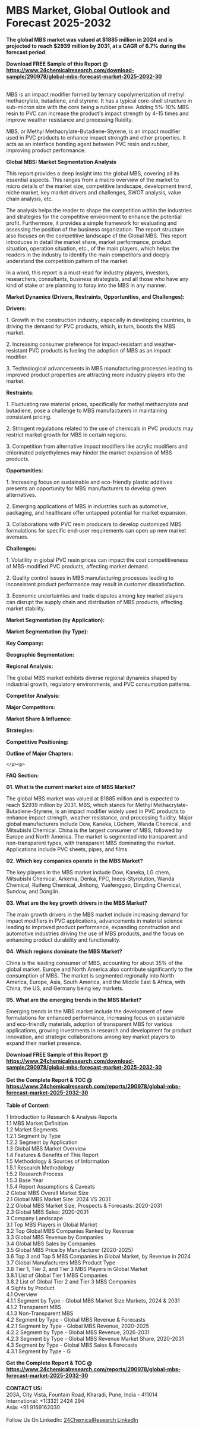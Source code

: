 <h1>MBS Market, Global Outlook and Forecast 2025-2032</h1><p>
</p><p><strong>The global MBS market was valued at $1885 million in 2024 and is projected to reach $2939 million by 2031, at a CAGR of 6.7% during the forecast period.</strong></p><p>
</p><div><b>Download FREE Sample of this Report @ 
            <a href="https://www.24chemicalresearch.com/download-sample/290978/global-mbs-forecast-market-2025-2032-30">
            https://www.24chemicalresearch.com/download-sample/290978/global-mbs-forecast-market-2025-2032-30</a></b></div><br><p>MBS is an impact modifier formed by ternary copolymerization of methyl methacrylate, butadiene, and styrene. It has a typical core-shell structure in sub-micron size with the core being a rubber phase. Adding 5%-10% MBS resin to PVC can increase the product's impact strength by 4-15 times and improve weather resistance and processing fluidity.</p><p>
</p><p>MBS, or Methyl Methacrylate-Butadiene-Styrene, is an impact modifier used in PVC products to enhance impact strength and other properties. It acts as an interface bonding agent between PVC resin and rubber, improving product performance.</p><p>
<strong>Global MBS: Market Segmentation Analysis</strong></p><p>
</p><p>This report provides a deep insight into the global MBS, covering all its essential aspects. This ranges from a macro overview of the market to micro details of the market size, competitive landscape, development trend, niche market, key market drivers and challenges, SWOT analysis, value chain analysis, etc.</p><p>
</p><p>The analysis helps the reader to shape the competition within the industries and strategies for the competitive environment to enhance the potential profit. Furthermore, it provides a simple framework for evaluating and assessing the position of the business organization. The report structure also focuses on the competitive landscape of the Global MBS. This report introduces in detail the market share, market performance, product situation, operation situation, etc., of the main players, which helps the readers in the industry to identify the main competitors and deeply understand the competition pattern of the market.</p><p>
</p><p>In a word, this report is a must-read for industry players, investors, researchers, consultants, business strategists, and all those who have any kind of stake or are planning to foray into the MBS in any manner.</p><p>
<strong>Market Dynamics (Drivers, Restraints, Opportunities, and Challenges):</strong></p><p>
<strong>Drivers:</strong></p><p>
</p><p>1. Growth in the construction industry, especially in developing countries, is driving the demand for PVC products, which, in turn, boosts the MBS market.</p><p>
</p><p>2. Increasing consumer preference for impact-resistant and weather-resistant PVC products is fueling the adoption of MBS as an impact modifier.</p><p>
</p><p>3. Technological advancements in MBS manufacturing processes leading to improved product properties are attracting more industry players into the market.</p><p>
<strong>Restraints</strong>:</p><p>
</p><p>1. Fluctuating raw material prices, specifically for methyl methacrylate and butadiene, pose a challenge to MBS manufacturers in maintaining consistent pricing.</p><p>
</p><p>2. Stringent regulations related to the use of chemicals in PVC products may restrict market growth for MBS in certain regions.</p><p>
</p><p>3. Competition from alternative impact modifiers like acrylic modifiers and chlorinated polyethylenes may hinder the market expansion of MBS products.</p><p>
<strong>Opportunities:</strong></p><p>
</p><p>1. Increasing focus on sustainable and eco-friendly plastic additives presents an opportunity for MBS manufacturers to develop green alternatives.</p><p>
</p><p>2. Emerging applications of MBS in industries such as automotive, packaging, and healthcare offer untapped potential for market expansion.</p><p>
</p><p>3. Collaborations with PVC resin producers to develop customized MBS formulations for specific end-user requirements can open up new market avenues.</p><p>
<strong>Challenges:</strong></p><p>
</p><p>1. Volatility in global PVC resin prices can impact the cost competitiveness of MBS-modified PVC products, affecting market demand.</p><p>
</p><p>2. Quality control issues in MBS manufacturing processes leading to inconsistent product performance may result in customer dissatisfaction.</p><p>
</p><p>3. Economic uncertainties and trade disputes among key market players can disrupt the supply chain and distribution of MBS products, affecting market stability.</p><p>
<strong>Market Segmentation (by Application):</strong></p><p>
</p><p>
<strong>Market Segmentation (by Type):</strong></p><p>
</p><p>
<strong>Key Company:</strong></p><p>
</p><p>
<strong>Geographic Segmentation:</strong></p><p>
</p><p>
	</p><p>
<strong>Regional Analysis:</strong></p><p>
</p><p>The global MBS market exhibits diverse regional dynamics shaped by industrial growth, regulatory environments, and PVC consumption patterns.</p><p>
</p><p>
<strong>Competitor Analysis:</strong></p><p>
</p><p><strong>Major Competitors:</strong></p><p>
</p><p>
</p><p><strong>Market Share &amp; Influence:</strong></p><p>
</p><p>
</p><p><strong>Strategies:</strong></p><p>
</p><p>
</p><p><strong>Competitive Positioning:</strong></p><p>
</p><p>
<strong>Outline of Major Chapters:</strong></p><p>

	</p><p>
<strong>FAQ Section:</strong></p><p>
</p><p><strong>01. What is the current market size of MBS Market?</strong></p><p>
</p><p>The global MBS market was valued at $1885 million and is expected to reach $2939 million by 2031. MBS, which stands for Methyl Methacrylate-Butadiene-Styrene, is an impact modifier widely used in PVC products to enhance impact strength, weather resistance, and processing fluidity. Major global manufacturers include Dow, Kaneka, LGchem, Wanda Chemical, and Mitsubishi Chemical. China is the largest consumer of MBS, followed by Europe and North America. The market is segmented into transparent and non-transparent types, with transparent MBS dominating the market. Applications include PVC sheets, pipes, and films.</p><p>
</p><p><strong>02. Which key companies operate in the MBS Market?</strong></p><p>
</p><p>The key players in the MBS market include Dow, Kaneka, LG chem, Mitsubishi Chemical, Arkema, Denka, FPC, Ineos-Styrolution, Wanda Chemical, Ruifeng Chemical, Jinhong, Yuefenggao, Dingding Chemical, Sundow, and Donglin.</p><p>
</p><p><strong>03. What are the key growth drivers in the MBS Market?</strong></p><p>
</p><p>The main growth drivers in the MBS market include increasing demand for impact modifiers in PVC applications, advancements in material science leading to improved product performance, expanding construction and automotive industries driving the use of MBS products, and the focus on enhancing product durability and functionality.</p><p>
</p><p><strong>04. Which regions dominate the MBS Market?</strong></p><p>
</p><p>China is the leading consumer of MBS, accounting for about 35% of the global market. Europe and North America also contribute significantly to the consumption of MBS. The market is segmented regionally into North America, Europe, Asia, South America, and the Middle East &amp; Africa, with China, the US, and Germany being key markets.</p><p>
</p><p><strong>05. What are the emerging trends in the MBS Market?</strong></p><p>
</p><p>Emerging trends in the MBS market include the development of new formulations for enhanced performance, increasing focus on sustainable and eco-friendly materials, adoption of transparent MBS for various applications, growing investments in research and development for product innovation, and strategic collaborations among key market players to expand their market presence.</p><div><b>Download FREE Sample of this Report @ 
            <a href="https://www.24chemicalresearch.com/download-sample/290978/global-mbs-forecast-market-2025-2032-30">
            https://www.24chemicalresearch.com/download-sample/290978/global-mbs-forecast-market-2025-2032-30</a></b></div><br><div><b>Get the Complete Report & TOC @ 
            <a href="https://www.24chemicalresearch.com/reports/290978/global-mbs-forecast-market-2025-2032-30">
            https://www.24chemicalresearch.com/reports/290978/global-mbs-forecast-market-2025-2032-30</a></b></div><br>
            <b>Table of Content:</b><p>1 Introduction to Research & Analysis Reports<br />
 1.1 MBS Market Definition<br />
 1.2 Market Segments<br />
 1.2.1 Segment by Type<br />
 1.2.2 Segment by Application<br />
 1.3 Global MBS Market Overview<br />
 1.4 Features & Benefits of This Report<br />
 1.5 Methodology & Sources of Information<br />
 1.5.1 Research Methodology<br />
 1.5.2 Research Process<br />
 1.5.3 Base Year<br />
 1.5.4 Report Assumptions & Caveats<br />
2 Global MBS Overall Market Size<br />
 2.1 Global MBS Market Size: 2024 VS 2031<br />
 2.2 Global MBS Market Size, Prospects & Forecasts: 2020-2031<br />
 2.3 Global MBS Sales: 2020-2031<br />
3 Company Landscape<br />
 3.1 Top MBS Players in Global Market<br />
 3.2 Top Global MBS Companies Ranked by Revenue<br />
 3.3 Global MBS Revenue by Companies<br />
 3.4 Global MBS Sales by Companies<br />
 3.5 Global MBS Price by Manufacturer (2020-2025)<br />
 3.6 Top 3 and Top 5 MBS Companies in Global Market, by Revenue in 2024<br />
 3.7 Global Manufacturers MBS Product Type<br />
 3.8 Tier 1, Tier 2, and Tier 3 MBS Players in Global Market<br />
 3.8.1 List of Global Tier 1 MBS Companies<br />
 3.8.2 List of Global Tier 2 and Tier 3 MBS Companies<br />
4 Sights by Product<br />
 4.1 Overview<br />
 4.1.1 Segment by Type - Global MBS Market Size Markets, 2024 & 2031<br />
 4.1.2 Transparent MBS<br />
 4.1.3 Non-Transparent MBS<br />
 4.2 Segment by Type - Global MBS Revenue & Forecasts<br />
 4.2.1 Segment by Type - Global MBS Revenue, 2020-2025<br />
 4.2.2 Segment by Type - Global MBS Revenue, 2026-2031<br />
 4.2.3 Segment by Type - Global MBS Revenue Market Share, 2020-2031<br />
 4.3 Segment by Type - Global MBS Sales & Forecasts<br />
 4.3.1 Segment by Type - G</p><div><b>Get the Complete Report & TOC @ 
            <a href="https://www.24chemicalresearch.com/reports/290978/global-mbs-forecast-market-2025-2032-30">
            https://www.24chemicalresearch.com/reports/290978/global-mbs-forecast-market-2025-2032-30</a></b></div><br><b>CONTACT US:</b><br>
            203A, City Vista, Fountain Road, Kharadi, Pune, India - 411014<br>
            International: +1(332) 2424 294<br>
            Asia: +91 9169162030 <br><br>
            Follow Us On LinkedIn: <a href="https://www.linkedin.com/company/24chemicalresearch/">24ChemicalResearch LinkedIn</a>